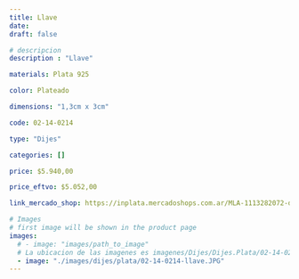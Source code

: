 ```yaml
---
title: Llave
date: 
draft: false

# descripcion
description : "Llave"

materials: Plata 925

color: Plateado

dimensions: "1,3cm x 3cm"

code: 02-14-0214

type: "Dijes"

categories: []

price: $5.940,00

price_eftvo: $5.052,00

link_mercado_shop: https://inplata.mercadoshops.com.ar/MLA-1113282072-dije-de-plata-llave-con-corazones--_JM

# Images
# first image will be shown in the product page
images:
  # - image: "images/path_to_image"
  # La ubicacion de las imagenes es imagenes/Dijes/Dijes.Plata/02-14-0214-llave
  - image: "./images/dijes/plata/02-14-0214-llave.JPG"
---
```

